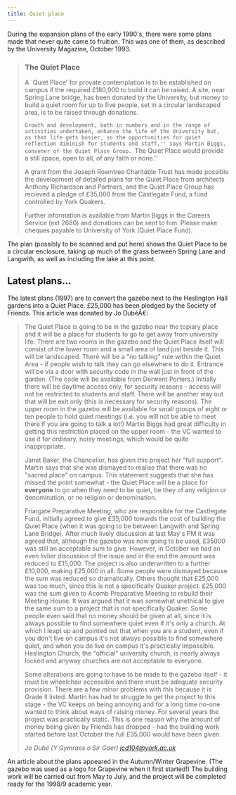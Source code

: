 ```yaml
---
title: Quiet place
---
```


During the expansion plans of the early 1990's, there were some plans
made that never quite came to fruition. This was one of them, as
described by the University Magazine, October 1993.

> ### The Quiet Place
>
> A `Quiet Place' for provate contemplation is to be established on
> campus if the required £180,000 to build it can be raised. A site,
> near Spring Lane bridge, has been donated by the University, but
> money to build a quiet room for up to five people, set in a circular
> landscaped area, is to be raised through donations.
>
> ``Growth and development, both in numbers and in the range of
> activities undertaken, enhance the life of the University but, as
> that life gets busier, so the opportunities for quiet reflection
> diminish for students and staff,'' says Martin Biggs, convener of
> the Quiet Place Group. ``The Quiet Place would provide a still
> space, open to all, of any faith or none.''
>
> A grant from the Joseph Rowntree Charitable Trust has made possible
> the development of detailed plans for the Quiet Place from
> architects Anthony Richardson and Partners, and the Quiet Place
> Group has recieved a pledge of £35,000 from the Castlegate Fund, a
> fund controlled by York Quakers.
>
> Further information is available from Martin Biggs in the Careers
> Service (ext 2680) and donations can be sent to him. Please make
> cheques payable to University of York (Quiet Place Fund).

The plan (possibly to be scanned and put here) shows the Quiet Place
to be a circular enclosure, taking up much of the grass between Spring
Lane and Langwith, as well as including the lake at this point.

Latest plans...
---------------

The latest plans (1997) are to convert the gazebo next to the
Heslington Hall gardens into a Quiet Place. £25,000 has been pledged
by the Society of Friends. This article was donated by Jo DubéÂ€:

> The Quiet Place is going to be in the gazebo near the topiary place
> and it will be a place for students to go to get away from
> university life. There are two rooms in the gazebo and the Quiet
> Place itself will consist of the lower room and a small area of land
> just beside it. This will be landscaped. There will be a "no
> talking" rule within the Quiet Area - if people wish to talk they
> can go elsewhere to do it. Entrance will be via a door with security
> code in the wall just in front of the garden. (The code will be
> available from Derwent Porters.) Initially there will be daytime
> access only, for security reasons - access will not be restricted to
> students and staff. There will be another way out that will be exit
> only (this is necessary for security reasons). The upper room in the
> gazebo will be available for small groups of eight or ten people to
> hold quiet meetings (i.e. you will not be able to meet there if you
> are going to talk a lot!) Martin Biggs had great difficulty in
> getting this restriction placed on the upper room - the VC wanted to
> use it for ordinary, noisy meetings, which would be quite
> inappropriate.
>
> Janet Baker, the Chancellor, has given this project her "full
> support". Martin says that she was dismayed to realise that there
> was no "sacred place" on campus. This statement suggests that she
> has missed the point somewhat - the Quiet Place will be a place for
> **everyone** to go when they need to be quiet, be they of any
> religion or denomination, or no religion or denomination.
>
> Friargate Preparative Meeting, who are responsible for the
> Castlegate Fund, initially agreed to give £35,000 towards the cost
> of building the Quiet Place (when it was going to be between
> Langwith and Spring Lane Bridge). After much lively discussion at
> last May's PM it was agreed that, although the gazebo was now going
> to be used, £35000 was still an acceptable sum to give. However, in
> October we had an even livlier discussion of the issue and in the
> end the amount was reduced to £15,000. The project is also
> underwritten to a further £10,000, making £25,000 in all. Some
> people were dismayed because the sum was reduced so
> dramatically. Others thought that £25,000 was too much, since this
> is not a specifically Quaker project. £25,000 was the sum given to
> Acomb Preparative Meeting to rebuild their Meeting House. It was
> argued that it was somewhat unethical to give the same sum to a
> project that is not specifically Quaker. Some people even said that
> no money should be given at all, since it is always possible to find
> somewhere quiet even if it's only a church. At which I leapt up and
> pointed out that when you are a student, even if you don't live on
> campus it's not always possible to find somewhere quiet, and when
> you do live on campus it's practically impossible. Heslington
> Church, the "official" university church, is nearly always locked
> and anyway churches are not acceptable to everyone.
>
> Some alterations are going to have to be made to the gazebo itself -
> it must be wheelchair accessible and there must be adequate security
> provision. There are a few minor problems with this because it is
> Grade II listed. Martin has had to struggle to get the project to
> this stage - the VC keeps on being annoying and for a long time
> no-one wanted to think about ways of raising money. For several
> years the project was practically static. This is one reason why the
> amount of money being given by Friends has dropped - had the
> building work started before last October the full £35,000 would
> have been given.
>
> *Jo Dubé (Y Gymraes o Sir Gaer) jcd104@york.ac.uk*

An article about the plans appeared in the Autumn/Winter
Grapevine. (The gazebo was used as a logo for Grapevine when it first
started!) The building work will be carried out from May to July, and
the project will be completed ready for the 1998/9 academic year.
